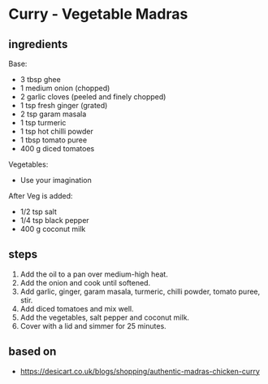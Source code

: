 # Curry - Vegetable Madras

## ingredients

Base:

- 3 tbsp ghee
- 1 medium onion (chopped)
- 2 garlic cloves (peeled and finely chopped)
- 1 tsp fresh ginger (grated)
- 2 tsp garam masala
- 1 tsp turmeric
- 1 tsp hot chilli powder
- 1 tbsp tomato puree
- 400 g diced tomatoes

Vegetables:

- Use your imagination

After Veg is added:

- 1/2 tsp salt
- 1/4 tsp black pepper
- 400 g coconut milk

## steps

1. Add the oil to a pan over medium-high heat.
2. Add the onion and cook until softened.
3. Add garlic, ginger, garam masala, turmeric, chilli powder, tomato puree, stir.
4. Add diced tomatoes and mix well.
5. Add the vegetables, salt pepper and coconut milk.
6. Cover with a lid and simmer for 25 minutes.

## based on

- https://desicart.co.uk/blogs/shopping/authentic-madras-chicken-curry
